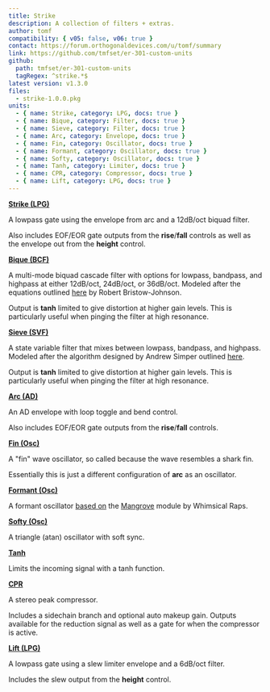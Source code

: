 ```yaml
---
title: Strike
description: A collection of filters + extras.
author: tomf
compatibility: { v05: false, v06: true }
contact: https://forum.orthogonaldevices.com/u/tomf/summary
link: https://github.com/tmfset/er-301-custom-units
github:
  path: tmfset/er-301-custom-units
  tagRegex: ^strike.*$
latest version: v1.3.0
files:
  - strike-1.0.0.pkg
units:
  - { name: Strike, category: LPG, docs: true }
  - { name: Bique, category: Filter, docs: true }
  - { name: Sieve, category: Filter, docs: true }
  - { name: Arc, category: Envelope, docs: true }
  - { name: Fin, category: Oscillator, docs: true }
  - { name: Formant, category: Oscillator, docs: true }
  - { name: Softy, category: Oscillator, docs: true }
  - { name: Tanh, category: Limiter, docs: true }
  - { name: CPR, category: Compressor, docs: true }
  - { name: Lift, category: LPG, docs: true }
---
```


**[Strike (LPG)](/docs/strike/strike)** 
<md-img src="strike/strike.png" alt=""></md-img> 

A lowpass gate using the envelope from arc and a 12dB/oct biquad filter. 

Also includes EOF/EOR gate outputs from the **rise**/**fall** controls as well as the envelope out from the **height** control. 

**[Bique (BCF)](/docs/strike/bique)** 
<md-img src="strike/bique.png" alt=""></md-img> 

A multi-mode biquad cascade filter with options for lowpass, bandpass, and highpass at either 12dB/oct, 24dB/oct, or 36dB/oct. Modeled after the equations outlined [here](https://webaudio.github.io/Audio-EQ-Cookbook/audio-eq-cookbook.html) by Robert Bristow-Johnson. 

Output is **tanh** limited to give distortion at higher gain levels. This is particularly useful when pinging the filter at high resonance. 

**[Sieve (SVF)](/docs/strike/sieve)** 
<md-img src="strike/sieve.png" alt=""></md-img> 

A state variable filter that mixes between lowpass, bandpass, and highpass. Modeled after the algorithm designed by Andrew Simper outlined [here](https://www.cytomic.com/files/dsp/SvfLinearTrapOptimised2.pdf). 

Output is **tanh** limited to give distortion at higher gain levels. This is particularly useful when pinging the filter at high resonance. 

**[Arc (AD)](/docs/strike/arc)** 
<md-img src="strike/arc.png" alt=""></md-img> 
<md-img src="strike/arc-wave.png" alt=""></md-img> 

An AD envelope with loop toggle and bend control. 

Also includes EOF/EOR gate outputs from the **rise**/**fall** controls. 

**[Fin (Osc)](/docs/strike/fin)** 
<md-img src="strike/fin.png" alt=""></md-img> 
<md-img src="strike/fin-wave.png" alt=""></md-img> 

A "fin" wave oscillator, so called because the wave resembles a shark fin. 

Essentially this is just a different configuration of **arc** as an oscillator. 

**[Formant (Osc)](/docs/strike/formant)** 
<md-img src="strike/formant.png" alt=""></md-img> 
<md-img src="strike/formant-wave.png" alt=""></md-img> 

A formant oscillator [based on](https://github.com/whimsicalraps/Mannequins-Technical-Maps/blob/master/mangrove/mangrove.md) the [Mangrove](https://www.whimsicalraps.com/products/mangrove) module by Whimsical Raps. 

**[Softy (Osc)](/docs/strike/softy)** 
<md-img src="strike/softy.png" alt=""></md-img> 
<md-img src="strike/softy-wave.png" alt=""></md-img> 
<md-img src="strike/softy-wave2.png" alt=""></md-img>

A triangle (atan) oscillator with soft sync. 

**[Tanh](/docs/strike/tanh)** 
<md-img src="strike/tanh.png" alt=""></md-img> 

Limits the incoming signal with a tanh function. 

**[CPR](/docs/strike/cpr)**
<md-img src="strike/cpr.png" alt=""></md-img> 
<md-img src="strike/cpr-sub.png" alt=""></md-img> 

A stereo peak compressor.

Includes a sidechain branch and optional auto makeup gain. Outputs available for the reduction signal as well as a gate for when the compressor is active.

**[Lift (LPG)](/docs/strike/lift)**
<md-img src="strike/lift.png" alt=""></md-img> 

A lowpass gate using a slew limiter envelope and a 6dB/oct filter.

Includes the slew output from the **height** control.
